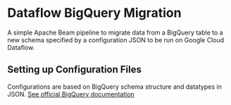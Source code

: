 # Dataflow BigQuery Migration
A simple Apache Beam pipeline to migrate data from a BigQuery table to a new schema specified by a configuration JSON to be run on Google Cloud Dataflow.

## Setting up Configuration Files
Configurations are based on BigQuery schema structure and datatypes in JSON. [See official BigQuery documentation](https://cloud.google.com/bigquery/docs/schemas#specifying_a_json_schema_file)
